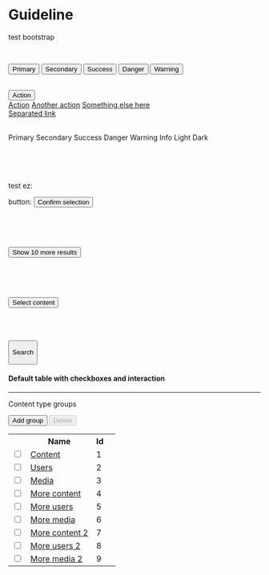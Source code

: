 # Guideline


<!--
<link rel="stylesheet" href="/css/bootstrap-iso.css">
<link rel="stylesheet" href="/css/ez-guidelines.css">
-->

<script src="https://code.jquery.com/jquery-3.2.1.slim.min.js" integrity="sha384-KJ3o2DKtIkvYIK3UENzmM7KCkRr/rE9/Qpg6aAZGJwFDMVNA/GpGFF93hXpG5KkN" crossorigin="anonymous"></script>
<script src="https://cdnjs.cloudflare.com/ajax/libs/popper.js/1.12.9/umd/popper.min.js" integrity="sha384-ApNbgh9B+Y1QKtv3Rn7W3mgPxhU9K/ScQsAP7hUibX39j7fakFPskvXusvfa0b4Q" crossorigin="anonymous"></script>
<script src="https://maxcdn.bootstrapcdn.com/bootstrap/4.0.0/js/bootstrap.min.js" integrity="sha384-JZR6Spejh4U02d8jOt6vLEHfe/JQGiRRSQQxSfFWpi1MquVdAyjUar5+76PVCmYl" crossorigin="anonymous"></script>






<div class="bootstrap-iso">


test bootstrap

<br>

<button type="button" class="btn btn-primary">Primary</button>
<button type="button" class="btn btn-secondary">Secondary</button>
<button type="button" class="btn btn-success">Success</button>
<button type="button" class="btn btn-danger">Danger</button>
<button type="button" class="btn btn-warning">Warning</button>


<br />

<div class="btn-group">
  <button type="button" class="btn btn-danger dropdown-toggle" data-toggle="dropdown" aria-haspopup="true" aria-expanded="false">
    Action
  </button>
  <div class="dropdown-menu">
    <a class="dropdown-item" href="#">Action</a>
    <a class="dropdown-item" href="#">Another action</a>
    <a class="dropdown-item" href="#">Something else here</a>
    <div class="dropdown-divider"></div>
    <a class="dropdown-item" href="#">Separated link</a>
  </div>
</div>

<br />

<span class="badge badge-pill badge-primary">Primary</span>
<span class="badge badge-pill badge-secondary">Secondary</span>
<span class="badge badge-pill badge-success">Success</span>
<span class="badge badge-pill badge-danger">Danger</span>
<span class="badge badge-pill badge-warning">Warning</span>
<span class="badge badge-pill badge-info">Info</span>
<span class="badge badge-pill badge-light">Light</span>
<span class="badge badge-pill badge-dark">Dark</span>

<br><br><br>



<div class="ez-guidelines">

test ez:
<br>


button:
<button type="button" class="ez-button ez-button-primary">Confirm selection</button>

<br>
<br>
<br>

<button type="button" class="ez-button ez-button-ghost">Show 10 more results</button>



<br>
<br>
<br>

<button type="button" class="ez-button ez-button-primary"><span class="ez-icon-relations"></span>Select content</button>


<br>
<br>
<br>


<button class="ez-action ez-action-discoverybar">
	<p class="ez-action-iconwrapper"><span class="ez-icon-search ez-action-icon"></span></p>
	<p class="ez-action-label">Search</p>
</button>





<h4 class="u-move-down-xlarge">Default table with checkboxes and interaction</h4>
<hr>
<div class="flex-wrapper">
    <div class="ez-table ez-table-checkboxes">
        <div class="table-title">
            <p>Content type groups</p>
            <div class="container-buttons">
                <button type="button" class="ez-button ez-button-secondary"><span class="ez-icon-create"></span>Add group</button>
                <button type="button" class="ez-button ez-button-negative" disabled="disabled"><span class="ez-icon-trash"></span>Delete</button>
            </div>
        </div>
        <div class="table-container">
            <table>
                <tr>
                    <th></th>
                    <th>Name</th>
                    <th>Id</th>
                    <th></th>
                </tr>
                <tr>
                    <td>
                        <div class="ez-form-clickable">
                            <input id="cba" type="checkbox" name="checkbox">
                            <label for="cba" class=""></label>
                        </div>
                    </td>
                    <td><a href="#">Content</a></td>
                    <td>1</td>
                    <td>
                        <a href="#" class="table-iconbutton">
                            <div class="table-iconbutton-edit">
                                <span class="ez-icon-edit"></span>
                            </div>
                        </a>
                    </td>
                </tr>
                <tr>
                    <td>
                        <div class="ez-form-clickable">
                            <input id="cbb" type="checkbox" name="checkbox">
                            <label for="cbb" class=""></label>
                        </div>
                    </td>
                    <td><a href="#">Users</a></td>
                    <td>2</td>
                    <td>
                        <a href="#" class="table-iconbutton">
                            <div class="table-iconbutton-edit">
                                <span class="ez-icon-edit"></span>
                            </div>
                        </a>
                    </td>
                </tr>
                <tr>
                    <td>
                        <div class="ez-form-clickable">
                            <input id="cbc" type="checkbox" name="checkbox">
                            <label for="cbc" class=""></label>
                        </div>
                    </td>
                    <td><a href="#">Media</a></td>
                    <td>3</td>
                    <td>
                        <a href="#" class="table-iconbutton">
                            <div class="table-iconbutton-edit">
                                <span class="ez-icon-edit"></span>
                            </div>
                        </a>
                    </td>
                </tr>
                <tr>
                    <td>
                        <div class="ez-form-clickable">
                            <input id="cb4" type="checkbox" name="checkbox">
                            <label for="cb4" class=""></label>
                        </div>
                    </td>
                    <td><a href="#">More content</a></td>
                    <td>4</td>
                    <td>
                        <a href="#" class="table-iconbutton">
                            <div class="table-iconbutton-edit">
                                <span class="ez-icon-edit"></span>
                            </div>
                        </a>
                    </td>
                </tr>
                <tr>
                    <td>
                        <div class="ez-form-clickable">
                            <input id="cb5" type="checkbox" name="checkbox">
                            <label for="cb5" class=""></label>
                        </div>
                    </td>
                    <td><a href="#">More users</a></td>
                    <td>5</td>
                    <td>
                        <a href="#" class="table-iconbutton">
                            <div class="table-iconbutton-edit">
                                <span class="ez-icon-edit"></span>
                            </div>
                        </a>
                    </td>
                </tr>
                <tr>
                    <td>
                        <div class="ez-form-clickable">
                            <input id="cb6" type="checkbox" name="checkbox">
                            <label for="cb6" class=""></label>
                        </div>
                    </td>
                    <td><a href="#">More media</a></td>
                    <td>6</td>
                    <td>
                        <a href="#" class="table-iconbutton">
                            <div class="table-iconbutton-edit">
                                <span class="ez-icon-edit"></span>
                            </div>
                        </a>
                    </td>
                </tr>
                <tr>
                    <td>
                        <div class="ez-form-clickable">
                            <input id="cb7" type="checkbox" name="checkbox">
                            <label for="cb7" class=""></label>
                        </div>
                    </td>
                    <td><a href="#">More content 2</a></td>
                    <td>7</td>
                    <td>
                        <a href="#" class="table-iconbutton">
                            <div class="table-iconbutton-edit">
                                <span class="ez-icon-edit"></span>
                            </div>
                        </a>
                    </td>
                </tr>
                <tr>
                    <td>
                        <div class="ez-form-clickable">
                            <input id="cb8" type="checkbox" name="checkbox">
                            <label for="cb8" class=""></label>
                        </div>
                    </td>
                    <td><a href="#">More users 2</a></td>
                    <td>8</td>
                    <td>
                        <a href="#" class="table-iconbutton">
                            <div class="table-iconbutton-edit">
                                <span class="ez-icon-edit"></span>
                            </div>
                        </a>
                    </td>
                </tr>
                <tr>
                    <td>
                        <div class="ez-form-clickable">
                            <input id="cb9" type="checkbox" name="checkbox">
                            <label for="cb9" class=""></label>
                        </div>
                    </td>
                    <td><a href="#">More media 2</a></td>
                    <td>9</td>
                    <td>
                        <a href="#" class="table-iconbutton">
                            <div class="table-iconbutton-edit">
                                <span class="ez-icon-edit"></span>
                            </div>
                        </a>
                    </td>
                </tr>
            </table>
        </div>
    </div>
</div>






</div>
